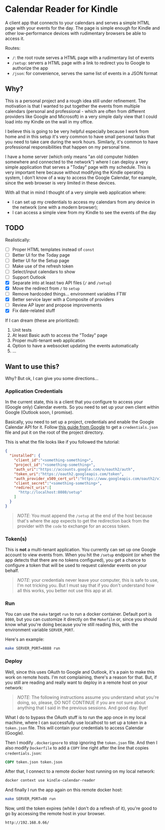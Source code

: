 # Calendar Reader for Kindle

A client app that connects to your calendars and serves a simple HTML page with your events for the day. The
page is simple enough for Kindle and other low-performance devices with rudimentary browsers be able to access it.

Routes:

- `/`: the root route serves a HTML page with a rudimentary list of events
- `/setup`: servers a HTML page with a link to redirect you to Google to authorize the app
- `/json`: for convenience, serves the same list of events in a JSON format

## Why?

This is a personal project and a rough idea still under refinement. The motivation is that I wanted to put together 
the events from multiple calendars (personal and professional - which are often from different providers like Google 
and Microsoft) in a very simple daily view that I could load into my Kindle on the wall in my office.

I believe this is going to be very helpful especially because I work from home and in this setup it's very common to 
have small personal tasks that you need to take care during the work hours. Similarly, it's common to have professional
responsibilities that happen on my personal time.

I have a home server (which only means "an old computer hidden somewhere and connected to the network") where I can
deploy a very simple application that serves a "Today" page with my schedule. This is very important here because 
without modifying the Kindle operating system, I don't know of a way to access the Google Calendar, for example, since
the web browser is very limited in these devices.

With all that in mind I thought of a very simple web application where:

- I can set up my credentials to access my calendars from any device in the network (one with a modern browser);
- I can access a simple view from my Kindle to see the events of the day

## TODO

Realistically:

- [ ] Proper HTML templates instead of `const`
- [ ] Better UI for the Today page
- [ ] Better UI for the Setup page
- [ ] Make use of the refresh token
- [ ] Select/input calendars to show
- [ ] Support Outlook
- [X] Separate into at least two API files (`/` and `/setup`)
- [X] Move the redirect from `/` to `setup`
- [ ] Remove hardcoded things... environment variables FTW
- [X] Better service layer with a Composite of providers
- [ ] Review AP layer and propose improvements
- [X] Fix date-related stuff

If I can dream (these are prioritized):

1. Unit tests
2. At least Basic auth to access the "Today" page
3. Proper multi-tenant web application
4. Option to have a websocket updating the events automatically
5. ...

## Want to  use this?

Why? But ok, I can give you some directions...

### Application Credentials

In the current state, this is a client that you configure to access your (Google only) Calendar events. So you need to 
set up your own client within Google (Outlook soon, I promise).

Basically, you need to set up a project, credentials and enable the Google Calendar API for it. Follow [this guide from
Google](https://developers.google.com/calendar/api/quickstart/go) to get a `credentials.json` file and put it on the 
root of the project directory.

This is what the file looks like if you followed the tutorial:

```json
{
  "installed": {
    "client_id":"<something-something>",
    "project_id":"<something-something>",
    "auth_uri":"https://accounts.google.com/o/oauth2/auth",
    "token_uri":"https://oauth2.googleapis.com/token",
    "auth_provider_x509_cert_url":"https://www.googleapis.com/oauth2/v1/certs",
    "client_secret":"<something-something>",
    "redirect_uris":[
      "http://localhost:8080/setup"
    ]
  }
}
```

>_NOTE_: You must append the `/setup` at the end of the host because that's where the app expects to get the 
> redirection back from the provider with the `code` to exchange for an access token.

### Token(s)

This is **not** a multi-tenant application. You currently can set up one Google account to view events from. When you 
hit the `/setup` endpoint (or when the app detects that there are no tokens configured), you get a chance to configure 
a token that will be used to request calendar events on your behalf.

> _NOTE_: your credentials never leave your computer, this is safe to use, I'm not tricking you. But I must say
> that if you don't understand how all this works, you better not use this app at all.  

### Run

You can use the `make` target `run` to run a docker container. Default port is `8080`, but you can customize it
directly on the `Makefile` or, since you should know what you're doing because you're still reading this, with the 
environment variable `SERVER_PORT`.

Here's an example:

```bash
make SERVER_PORT=8888 run
```

### Deploy

Well, since this uses OAuth to Google and Outlook, it's a pain to make this work on remote hosts. I'm not complaining,
there's a reason for that. But, if you still are reading and really want to deploy in a remote host on your network:

>_NOTE_: The following instructions assume you understand what you're doing, so, please, DO NOT CONTINUE if you are not
> sure about anything that I said in the previous sessions. And good day. Bye!

What I do to bypass the OAuth stuff is to run the app once in my local machine, where I can successfully use localhost
to set up a token in a `token.json` file. This will contain your credentials to access Calendar (Google). 

Then I modify `.dockerignore` to stop ignoring the `token.json` file. And then I also modify `Dockerfile` to add a `COPY`
line right after the line that copies `credentials.json`:

```dockerfile
COPY token.json token.json
```

After that, I connect to a remote docker host running on my local network:

```bash
docker context use kindle-calendar-reader
```

And finally I run the app again on this remote docker host:

```bash
make SERVER_PORT=80 run
```

Now, until the token expires (while I don't do a refresh of it), you're good to go by accessing the remote host in your
browser.

```
http://192.168.0.66/
```

